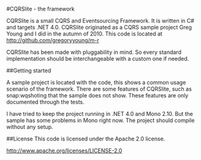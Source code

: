 #CQRSlite - the framework

CQRSlite is a small CQRS and Eventsourcing Framework. It is written in C# and targets .NET 4.0. CQRSlite originated as a CQRS sample project Greg Young and I did in the autumn of 2010.
This code is located at http://github.com/gregoryyoung/m-r

CQRSlite has been made with pluggability in mind. So every standard implementation should be interchangeable with a custom one if needed.

##Getting started

A sample project is located with the code, this shows a common usage scenario of the framework. There are some features of CQRSlite, such as snap:wqshoting that the sample does not show. These features are only documented through the tests.

I have tried to keep the project running in .NET 4.0 and Mono 2.10. But the sample has some problems in Mono right now. The project should compile without any setup.

##License
This code is licensed under the Apache 2.0 license.

http://www.apache.org/licenses/LICENSE-2.0

